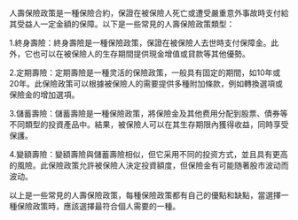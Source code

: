 

人壽保險政策是一種保險合約，保證在被保險人死亡或遭受嚴重意外事故時支付給其受益人一定金額的保障。以下是一些常見的人壽保險政策類型：

1.終身壽險：終身壽險是一種保險政策，保證在被保險人去世時支付保障金。此外，它也可以在被保險人的生存期間提供現金增值或貸款等其他優勢。

2.定期壽險：定期壽險是一種灵活的保險政策，一般具有固定的期間，如10年或20年。此保險政策可以根據被保險人的需要提供多種附加條款，例如轉換選項或保險金的增加選項。

3.儲蓄壽險：儲蓄壽險是一種保險政策，將保險金及其他费用分配到股票、債券等不同類型的投資產品中。結果，被保險人可以在其生存期限內獲得收益，同時享受保護。

4.變額壽險：變額壽險與儲蓄壽險相似，但它采用不同的投资方式，並且具有更高的風險。此保險政策允許被保險人決定投資額度，但保險金有可能随著股市波动而波动。

以上是一些常見的人壽保險政策，每種保險政策都有自己的優點和缺點，當選擇一種保險政策時，應該選擇最符合個人需要的一種。